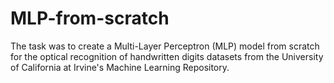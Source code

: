# MLP-from-scratch
The task was to create a Multi-Layer Perceptron (MLP) model from scratch for the optical recognition of handwritten digits datasets from the University of California at Irvine's Machine Learning Repository.

